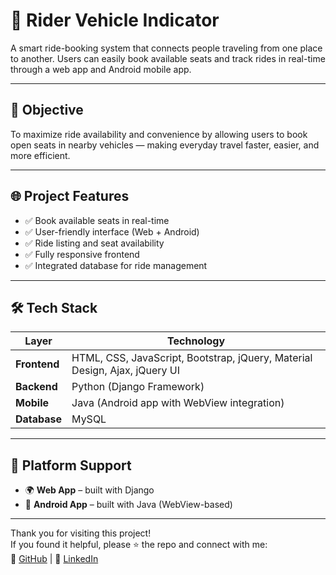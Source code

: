 # 🚗 Rider Vehicle Indicator

A smart ride-booking system that connects people traveling from one place to another. Users can easily book available seats and track rides in real-time through a web app and Android mobile app.

---

## 🎯 Objective

To maximize ride availability and convenience by allowing users to book open seats in nearby vehicles — making everyday travel faster, easier, and more efficient.

---

## 🌐 Project Features

- ✅ Book available seats in real-time
- ✅ User-friendly interface (Web + Android)
- ✅ Ride listing and seat availability
- ✅ Fully responsive frontend
- ✅ Integrated database for ride management

---

## 🛠️ Tech Stack

| Layer        | Technology                                     |
|--------------|------------------------------------------------|
| **Frontend** | HTML, CSS, JavaScript, Bootstrap, jQuery, Material Design, Ajax, jQuery UI |
| **Backend**  | Python (Django Framework)                     |
| **Mobile**   | Java (Android app with WebView integration)   |
| **Database** | MySQL                                          |

---

## 📲 Platform Support

- 🌍 **Web App** – built with Django
- 📱 **Android App** – built with Java (WebView-based)

---
Thank you for visiting this project!  
If you found it helpful, please ⭐️ the repo and connect with me:  
🔗 [GitHub](https://github.com/Omyadav19) | 🔗 [LinkedIn](https://linkedin.com/in/Omyadav19)

